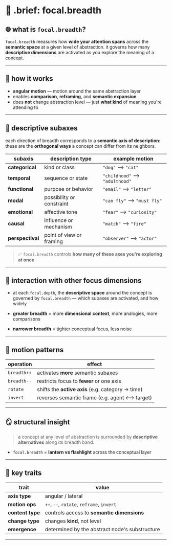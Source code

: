# 🧭 .brief: focal.breadth

## 🌐 what is `focal.breadth`?

`focal.breadth` measures how **wide your attention spans** across the **semantic space**
at a given level of abstraction. it governs how many **descriptive dimensions** are activated
as you explore the meaning of a concept.

---

## 🧠 how it works

- **angular motion** — motion around the same abstraction layer
- enables **comparison**, **reframing**, and **semantic expansion**
- does **not** change abstraction level — just **what kind** of meaning you're attending to

---

## 🧩 descriptive subaxes

each direction of breadth corresponds to a **semantic axis of description**:
these are the **orthogonal ways** a concept can differ from its neighbors.

| subaxis          | description type             | example motion                           |
|------------------|-------------------------------|-------------------------------------------|
| **categorical**  | kind or class                 | `"dog"` ⟶ `"cat"`                         |
| **temporal**     | sequence or state             | `"childhood"` ⟶ `"adulthood"`             |
| **functional**   | purpose or behavior           | `"email"` ⟶ `"letter"`                    |
| **modal**        | possibility or constraint     | `"can fly"` ⟶ `"must fly"`                |
| **emotional**    | affective tone                | `"fear"` ⟶ `"curiosity"`                  |
| **causal**       | influence or mechanism        | `"match"` ⟶ `"fire"`                      |
| **perspectival** | point of view or framing      | `"observer"` ⟶ `"actor"`                  |

> ✅ `focal.breadth` controls **how many of these axes you're exploring at once**

---

## 🔁 interaction with other focus dimensions

- at each `focal.depth`, the **descriptive space** around the concept
  is governed by `focal.breadth` — which subaxes are activated, and how widely

- **greater breadth** = more **dimensional context**, more analogies, more comparisons
- **narrower breadth** = tighter conceptual focus, less noise

---

## 🧠 motion patterns

| operation     | effect                                            |
|---------------|---------------------------------------------------|
| `breadth++`   | activates **more** semantic subaxes               |
| `breadth--`   | restricts focus to **fewer** or one axis          |
| `rotate`      | shifts the **active axis** (e.g. category → time) |
| `invert`      | reverses semantic frame (e.g. agent ⟷ target)     |

---

## 🪞 structural insight

> a concept at any level of abstraction is surrounded
> by **descriptive alternatives** along its breadth band.

- `focal.breadth` = **lantern vs flashlight** across the conceptual layer

---

## 📌 key traits

| trait            | value                                          |
|------------------|-------------------------------------------------|
| **axis type**     | angular / lateral                              |
| **motion ops**    | `++`, `--`, `rotate`, `reframe`, `invert`       |
| **content type**  | controls access to **semantic dimensions**     |
| **change type**   | changes **kind**, not level                    |
| **emergence**     | determined by the abstract node's substructure |

---
